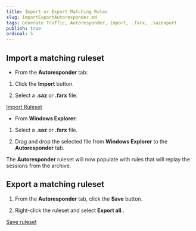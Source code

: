 ```yaml
---
title: Import or Export Matching Rules
slug: ImportExportAutoresponder.md
tags: Generate Traffic, Autoresponder, import, .farx, .sazexport
publish: true
ordinal: 5
---
```


Import a matching ruleset
-------------------------

+ From the **Autoresponder** tab: 

 1. Click the **Import** button.

 2. Select a **.saz** or **.farx** file.

 [Import Ruleset][1]

+ From **Windows Explorer**:

 1. Select a **.saz** or **.farx** file.

 2. Drag and drop the selected file from **Windows Explorer** to the **Autoresponder** tab.

The **Autoresponder** ruleset will now populate with rules that will replay the sessions from the archive.

Export a matching ruleset
-------------------------

1. From the **Autoresponder** tab, click the **Save** button.

2. Right-click the ruleset and select **Export all**..

 [Save ruleset][2]

[1]: ../../images/ImportExportAutoresponder/ImportRuleset.png
[2]: ../../images/ImportExportAutoresponder/SaveRuleset.png